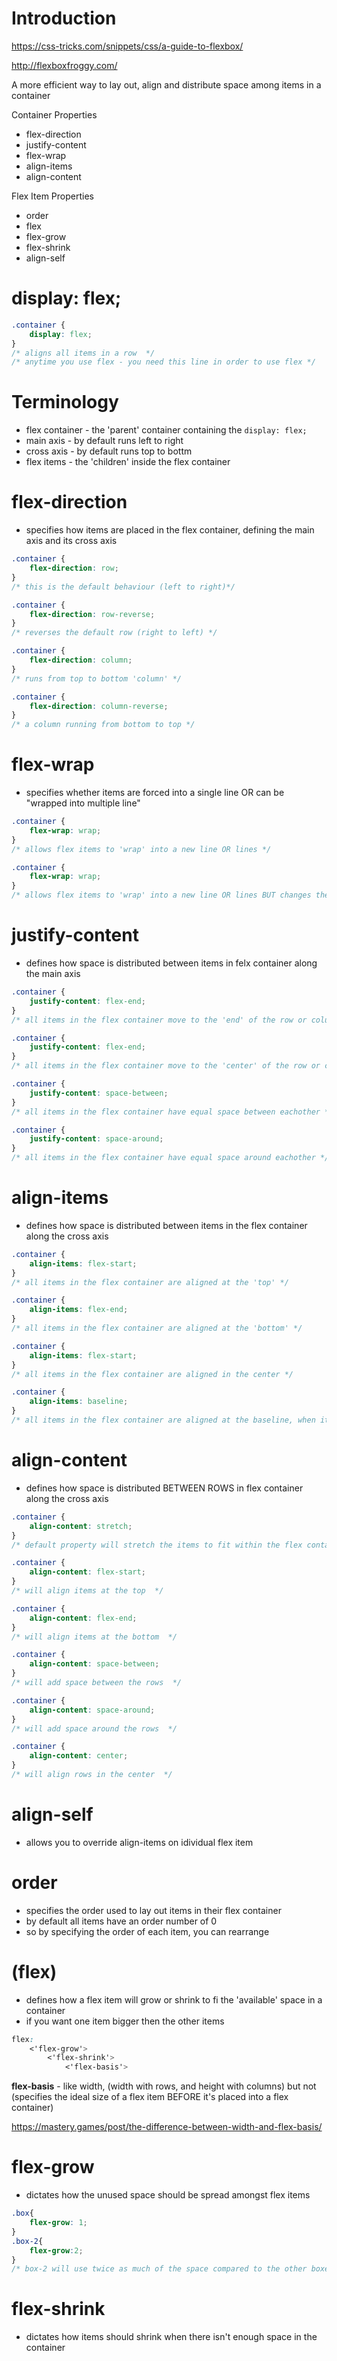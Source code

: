 # Introduction
https://css-tricks.com/snippets/css/a-guide-to-flexbox/

http://flexboxfroggy.com/

A more efficient way to lay out, align and distribute space among items in a container

Container Properties 
* flex-direction
* justify-content
* flex-wrap
* align-items
* align-content

Flex Item Properties
* order
* flex
* flex-grow
* flex-shrink
* align-self

# display: flex;
```CSS
.container {
    display: flex;
}
/* aligns all items in a row  */
/* anytime you use flex - you need this line in order to use flex */
```

# Terminology

* flex container - the 'parent' container containing the `display: flex;`
* main axis - by default runs left to right
* cross axis - by default runs top to bottm
* flex items - the 'children' inside the flex container

# flex-direction
* specifies how items are placed in the flex container, defining the main axis and its cross axis

```CSS
.container {
    flex-direction: row;
}
/* this is the default behaviour (left to right)*/
```
```CSS
.container {
    flex-direction: row-reverse;
}
/* reverses the default row (right to left) */
```
```CSS
.container {
    flex-direction: column;
}
/* runs from top to bottom 'column' */
```
```CSS
.container {
    flex-direction: column-reverse;
}
/* a column running from bottom to top */
```

# flex-wrap

* specifies whether items are forced into a single line OR can be "wrapped into multiple line"

```CSS
.container {
    flex-wrap: wrap;
}
/* allows flex items to 'wrap' into a new line OR lines */
```
```CSS
.container {
    flex-wrap: wrap;
}
/* allows flex items to 'wrap' into a new line OR lines BUT changes the cross axis,  so new line OR lines will be pushed upward*/
```

# justify-content
* defines how space is distributed between items in felx container along the main axis

```CSS
.container {
    justify-content: flex-end;
}
/* all items in the flex container move to the 'end' of the row or column */
```
```CSS
.container {
    justify-content: flex-end;
}
/* all items in the flex container move to the 'center' of the row or column */
```
```CSS
.container {
    justify-content: space-between;
}
/* all items in the flex container have equal space between eachother */
```
```CSS
.container {
    justify-content: space-around;
}
/* all items in the flex container have equal space around eachother */
```

# align-items
* defines how space is distributed between items in the flex container along the cross axis

```CSS
.container {
    align-items: flex-start;
}
/* all items in the flex container are aligned at the 'top' */
```
```CSS
.container {
    align-items: flex-end;
}
/* all items in the flex container are aligned at the 'bottom' */
```
```CSS
.container {
    align-items: flex-start;
}
/* all items in the flex container are aligned in the center */
```
```CSS
.container {
    align-items: baseline;
}
/* all items in the flex container are aligned at the baseline, when items are different sizes */
```

# align-content
* defines how space is distributed BETWEEN ROWS in flex container along the cross axis

```CSS
.container {
    align-content: stretch;
}
/* default property will stretch the items to fit within the flex container */
```
```CSS
.container {
    align-content: flex-start;
}
/* will align items at the top  */
```
```CSS
.container {
    align-content: flex-end;
}
/* will align items at the bottom  */
```
```CSS
.container {
    align-content: space-between;
}
/* will add space between the rows  */
```
```CSS
.container {
    align-content: space-around;
}
/* will add space around the rows  */
```
```CSS
.container {
    align-content: center;
}
/* will align rows in the center  */
```

# align-self
* allows you to override align-items on idividual flex item

# order
* specifies the order used to lay out items in their flex container
* by default all items have an order number of 0
* so by specifying the order of each item, you can rearrange

# (flex)
* defines how a flex item will grow or shrink to fi the 'available' space in a container
* if you want one item bigger then the other items

```CSS
flex: 
    <'flex-grow'>
        <'flex-shrink'>
            <'flex-basis'>
```
**flex-basis** - like width, (width with rows, and height with columns) but not (specifies the ideal size of a flex item BEFORE it's placed into a flex container)

https://mastery.games/post/the-difference-between-width-and-flex-basis/

# flex-grow
* dictates how the unused space should be spread amongst flex items

```CSS
.box{
    flex-grow: 1;
}
.box-2{
    flex-grow:2;
}
/* box-2 will use twice as much of the space compared to the other boxes */
```

# flex-shrink
* dictates how items should shrink when there isn't enough space in the container


